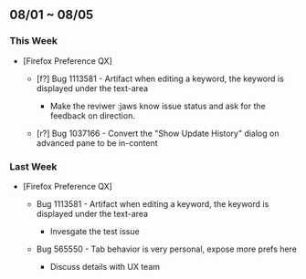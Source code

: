 ## 08/01 ~ 08/05 ##

### This Week ###

* [Firefox Preference QX]
  - [f?] Bug 1113581 - Artifact when editing a keyword, the keyword is displayed under the text-area
    - Make the reviwer :jaws know issue status and ask for the feedback on direction.

  - [r?] Bug 1037166 - Convert the "Show Update History" dialog on advanced pane to be in-content

### Last Week ###

* [Firefox Preference QX]
  - Bug 1113581 - Artifact when editing a keyword, the keyword is displayed under the text-area
    - Invesgate the test issue

  - Bug 565550 - Tab behavior is very personal, expose more prefs here
    - Discuss details with UX team
